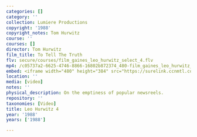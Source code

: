 ```yaml
---
categories: []
category: ''
collection: Lumiere Productions
copyright: '1988'
copyright_notes: Tom Hurwitz
course: ''
courses: []
director: Tom Hurwitz
film_title: To Tell The Truth
flv: secure/courses/film_gaines_leo_hurwitz_select_4.flv
mp4: /c05737a2-6625-4746-8866-16802b872374_480-film_gaines_leo_hurwitz_select_4.mp4
embed: <iframe width="480" height="384" src="https://surelink.ccnmtl.columbia.edu/video/?player=mp4_secure_stream&file=/c05737a2-6625-4746-8866-16802b872374_480-film_gaines_leo_hurwitz_select_4.mp4&width=480&height=360&poster=https://d369ay3g98xik5.cloudfront.net/thumbs/2016/11/17/c05737a2-6625-4746-8866-16802b872374-00005.jpg&authtype=wind"></iframe>
location: ''
media: [video]
notes: ''
physical_description: On the emptiness of popular newsreels.
repository: ''
taxonomies: [Video]
title: Leo Hurwitz 4
year: '1988'
years: ['1988']

---
```

